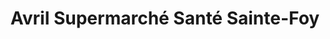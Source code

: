 ---
title: "Avril Supermarché Santé Sainte-Foy"
url: /quebec/avril-supermarche-sante-sainte-foy/
shop: supermarket
---
